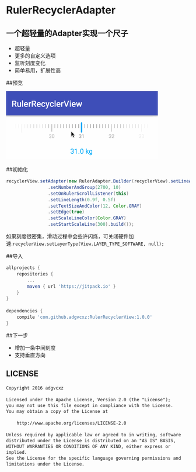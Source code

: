 # RulerRecyclerAdapter
## 一个超轻量的Adapter实现一个尺子

* 超轻量
* 更多的自定义选项
* 监听刻度变化
* 简单易用，扩展性高

##预览

![](https://github.com/adgvcxz/RulerRecyclerView/blob/master/img/ruler1.gif)

##初始化

```java
recyclerView.setAdapter(new RulerAdapter.Builder(recyclerView).setLineAndScale(lineWidth, scaleWidth)
                .setNumberAndGroup(2700, 10)
                .setOnRulerScrollListener(this)
                .setLineLength(0.9f, 0.5f)
                .setTextSizeAndColor(12, Color.GRAY)
                .setEdge(true)
                .setScaleLineColor(Color.GRAY)
                .setStartScaleLine(300).build());
```

如果刻度很密集，滑动过程中会些许闪烁，可关闭硬件加速:``recyclerView.setLayerType(View.LAYER_TYPE_SOFTWARE, null);``

##导入

```groovy
allprojects {
	repositories {
		...
		maven { url 'https://jitpack.io' }
	}
}

dependencies {
	compile 'com.github.adgvcxz:RulerRecyclerView:1.0.0'
}
```

##下一步

* 增加一条中间刻度
* 支持垂直方向

## LICENSE

    Copyright 2016 adgvcxz

    Licensed under the Apache License, Version 2.0 (the "License");
    you may not use this file except in compliance with the License.
    You may obtain a copy of the License at

        http://www.apache.org/licenses/LICENSE-2.0

    Unless required by applicable law or agreed to in writing, software
    distributed under the License is distributed on an "AS IS" BASIS,
    WITHOUT WARRANTIES OR CONDITIONS OF ANY KIND, either express or implied.
    See the License for the specific language governing permissions and
    limitations under the License.

